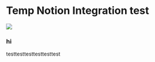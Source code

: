 # Temp Notion Integration test



![](https://notion-hugo.pages.dev/api?block_id=1bfe920b-046e-8062-82c6-cfd3414ad597)


### hi


testtesttesttesttesttest



